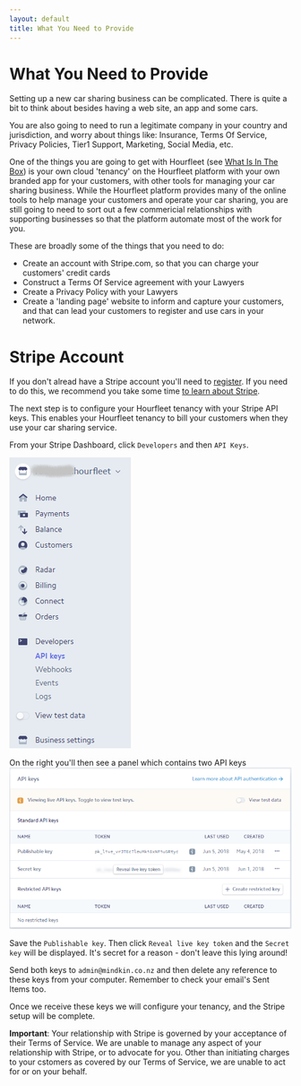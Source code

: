 ```yaml
---
layout: default
title: What You Need to Provide
---
```

# What You Need to Provide

Setting up a new car sharing business can be complicated. There is quite a bit to think about besides having a web site, an app and some cars.

You are also going to need to run a legitimate company in your country and jurisdiction, and worry about things like: Insurance, Terms Of Service, Privacy Policies, Tier1 Support, Marketing, Social Media, etc.

One of the things you are going to get with Hourfleet (see [What Is In The Box](inthebox.html)) is your own cloud 'tenancy' on the Hourfleet platform with your own branded app for your customers, with other tools for managing your car sharing business. While the Hourfleet platform provides many of the online tools to help manage your customers and operate your car sharing, you are still going to need to sort out a few commericial relationships with supporting businesses so that the platform automate most of the work for you.

These are broadly some of the things that you need to do:

* Create an account with Stripe.com, so that you can charge your customers' credit cards
* Construct a Terms Of Service agreement with your Lawyers
* Create a Privacy Policy with your Lawyers
* Create a 'landing page' website to inform and capture your customers, and that can lead your customers to register and use cars in your network.

# Stripe Account
If you don't alread have a Stripe account you'll need to [register](https://dashboard.stripe.com/register). If you need to do this, we recommend you take some time [to learn about Stripe](https://stripe.com/customers). 

The next step is to configure your Hourfleet tenancy with your Stripe API keys. This enables your Hourfleet tenancy to bill your customers when they use your car sharing service.

From your Stripe Dashboard, click `Developers` and then `API Keys`. 

![Stripe Menu](images/stripe-menu.png)

On the right you'll then see a panel which contains two API keys  
![Stripe API Keys](images/stripe-keys.png)

Save the `Publishable key`. Then click `Reveal live key token` and the `Secret key` will be displayed. It's secret for a reason - don't leave this lying around!

Send both keys to `admin@mindkin.co.nz` and then delete any reference to these keys from your computer. Remember to check your email's Sent Items too.

Once we receive these keys we will configure your tenancy, and the Stripe setup will be complete.

**Important**: Your relationship with Stripe is governed by your acceptance of their Terms of Service. We are unable to manage any aspect of your relationship with Stripe, or to advocate for you. Other than initiating charges to your cstomers as covered by our Terms of Service, we are unable to act for or on your behalf.
